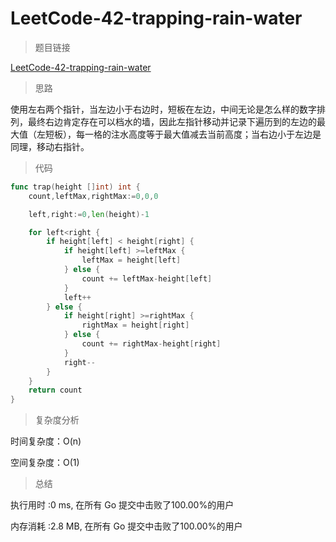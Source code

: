# LeetCode-42-trapping-rain-water

>题目链接

[LeetCode-42-trapping-rain-water](https://leetcode-cn.com/problems/trapping-rain-water/)

>思路

使用左右两个指针，当左边小于右边时，短板在左边，中间无论是怎么样的数字排列，最终右边肯定存在可以档水的墙，因此左指针移动并记录下遍历到的左边的最大值（左短板），每一格的注水高度等于最大值减去当前高度；当右边小于左边是同理，移动右指针。


>代码

```go
func trap(height []int) int {
	count,leftMax,rightMax:=0,0,0

	left,right:=0,len(height)-1

	for left<right {
		if height[left] < height[right] {
			if height[left] >=leftMax {
				leftMax = height[left]
			} else {
				count += leftMax-height[left]
			}
			left++
		} else {
			if height[right] >=rightMax {
				rightMax = height[right]
			} else {
				count += rightMax-height[right]
			}
			right--
		}
	}
	return count
}
```

>复杂度分析

时间复杂度：O(n)

空间复杂度：O(1)

>总结


执行用时 :0 ms, 在所有 Go 提交中击败了100.00%的用户

内存消耗 :2.8 MB, 在所有 Go 提交中击败了100.00%的用户
